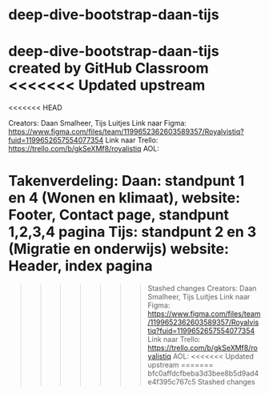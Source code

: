 # deep-dive-bootstrap-daan-tijs
deep-dive-bootstrap-daan-tijs created by GitHub Classroom
<<<<<<< Updated upstream
=======
<<<<<<< HEAD

Creators: Daan Smalheer, Tijs Luitjes
Link naar Figma: https://www.figma.com/files/team/1199652362603589357/Royalvistiq?fuid=1199652657554077354
Link naar Trello: https://trello.com/b/gkSeXMf8/royalistiq
AOL: 

Takenverdeling:
Daan: standpunt 1 en 4 (Wonen en klimaat), website: Footer, Contact page, standpunt 1,2,3,4 pagina
Tijs: standpunt 2 en 3 (Migratie en onderwijs) website: Header, index pagina
=======
>>>>>>> Stashed changes
Creators: Daan Smalheer, Tijs Luitjes
Link naar Figma: https://www.figma.com/files/team/1199652362603589357/Royalvistiq?fuid=1199652657554077354
Link naar Trello: https://trello.com/b/gkSeXMf8/royalistiq
AOL:
<<<<<<< Updated upstream
=======
>>>>>>> bfc0affdcfbeba3d3bee8b5d9ad4e4f395c767c5
>>>>>>> Stashed changes
